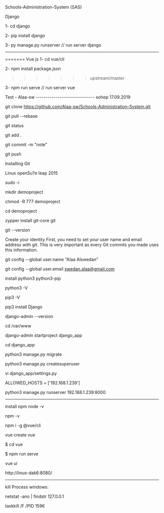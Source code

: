 Schools-Administration-System (SAS)

Django

1- cd django

2- pip install django

3- py manage.py runserver // run server django


----
=======
Vue js
1- cd vue/cli

2- npm install package.json
>>>>>>> upstream/master

3- npm run serve // run server vue

Test - Alaa-sw
------------------------------ sohep
17.09.2019

git clone https://github.com/Alaa-sw/Schools-Administration-System.git

git pull --rebase

git status

git add .

git commit -m "note"

git push

Installing Git

Linux openSu?e leap 2015

sudo -i

mkdir demoproject

chmod -R 777 demoproject

cd demoproject

zypper install git-core git

git --version

Create your identity First, you need to set your user name and email address with git. This is very important as every Git commits you made uses this information.

git config --global user.name "Alaa Alswedan"

git config --global user.email swedan.alaa@gmail.com

install python3 python3-pip

python3 -V

pip3 -V

pip3 install Django

django-admin --version

cd /var/www

django-admin startproject django_app

cd django_app

python3 manage.py migrate

python3 manage.py createsuperuser

vi django_app/settings.py

ALLOWED_HOSTS = ['192.168.1.239']

python3 manage.py runserver 192.168.1.239:8000

------------------------------------
install npm
node -v

npm -v

npm i -g @vue/cli

vue create vue


$ cd vue

$ npm run serve

vue ui

http://linux-dak6:8080/

---------------------------------
kill Process windows:

netstat -ano | findstr 127.0.0.1

taskkill /F /PID 1596
